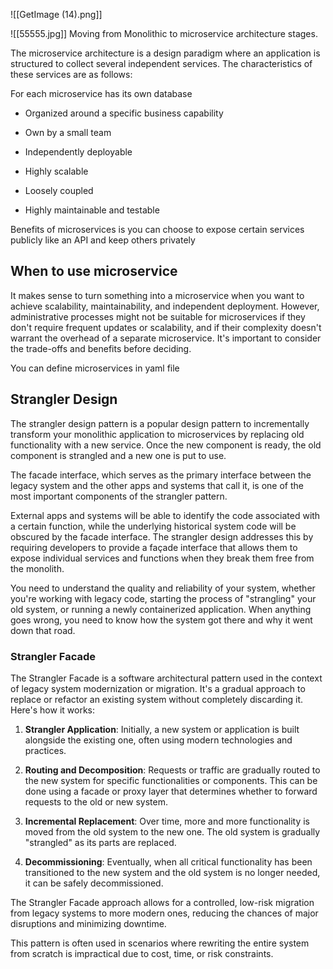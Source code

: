 ![[GetImage (14).png]]

![[55555.jpg]]
Moving from Monolithic to microservice architecture stages.


The microservice architecture is a design paradigm where an application is structured to collect several independent services. The characteristics of these services are as follows: 

For each microservice has its own database

-   Organized around a specific business capability 
    
-   Own by a small team 
    
-   Independently deployable 
    
-   Highly scalable 
    
-   Loosely coupled 
    
-   Highly maintainable and testable

Benefits of microservices is you can choose to expose certain services publicly like an API and keep others privately

## When to use microservice
It makes sense to turn something into a microservice when you want to achieve scalability, maintainability, and independent deployment. However, administrative processes might not be suitable for microservices if they don't require frequent updates or scalability, and if their complexity doesn't warrant the overhead of a separate microservice. It's important to consider the trade-offs and benefits before deciding.



You can define microservices in yaml file



##  Strangler Design

The strangler design pattern is a popular design pattern to incrementally transform your monolithic application to microservices by replacing old functionality with a new service. Once the new component is ready, the old component is strangled and a new one is put to use.  
  
The facade interface, which serves as the primary interface between the legacy system and the other apps and systems that call it, is one of the most important components of the strangler pattern.  
  
External apps and systems will be able to identify the code associated with a certain function, while the underlying historical system code will be obscured by the facade interface. The strangler design addresses this by requiring developers to provide a façade interface that allows them to expose individual services and functions when they break them free from the monolith.  
  
You need to understand the quality and reliability of your system, whether you're working with legacy code, starting the process of "strangling" your old system, or running a newly containerized application. When anything goes wrong, you need to know how the system got there and why it went down that road.



### Strangler Facade 

The Strangler Facade is a software architectural pattern used in the context of legacy system modernization or migration. It's a gradual approach to replace or refactor an existing system without completely discarding it. Here's how it works:  
  
1. **Strangler Application**: Initially, a new system or application is built alongside the existing one, often using modern technologies and practices.  
  
2. **Routing and Decomposition**: Requests or traffic are gradually routed to the new system for specific functionalities or components. This can be done using a facade or proxy layer that determines whether to forward requests to the old or new system.  
  
3. **Incremental Replacement**: Over time, more and more functionality is moved from the old system to the new one. The old system is gradually "strangled" as its parts are replaced.  
  
4. **Decommissioning**: Eventually, when all critical functionality has been transitioned to the new system and the old system is no longer needed, it can be safely decommissioned.  
  
The Strangler Facade approach allows for a controlled, low-risk migration from legacy systems to more modern ones, reducing the chances of major disruptions and minimizing downtime.  
  
This pattern is often used in scenarios where rewriting the entire system from scratch is impractical due to cost, time, or risk constraints.
